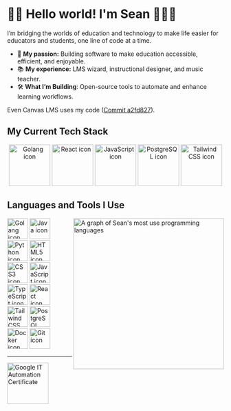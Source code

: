 # 👋🏻 Hello world! I'm Sean 👨🏻‍💻
I’m bridging the worlds of education and technology to make life easier for educators and students, one line of code at a time.

* 🎯 **My passion:** Building software to make education accessible, efficient, and enjoyable.
* 📚 **My experience:** LMS wizard, instructional designer, and music teacher.
* 🛠️ **What I’m Building**: Open-source tools to automate and enhance learning workflows.

Even Canvas LMS uses my code (<a href="https://github.com/instructure/canvas-lms/commit/a2fd827d58bb0530cbb845230b2374f4f9161ce5">Commit a2fd827</a>).

## My Current Tech Stack
<p align="center">
  <img alt="Golang icon" title="Golang" height="96" src="https://cdn.jsdelivr.net/gh/devicons/devicon@latest/icons/go/go-original-wordmark.svg" />
  <img alt="React icon" title="React" height="96" src="https://cdn.jsdelivr.net/gh/devicons/devicon@latest/icons/react/react-original-wordmark.svg" /> 
  <img alt="JavaScript icon" title="JavaScript" height="96" src="https://cdn.jsdelivr.net/gh/devicons/devicon/icons/javascript/javascript-original.svg" />
  <img alt="PostgreSQL icon" title="PostgreSQL" height="96" src="https://cdn.jsdelivr.net/gh/devicons/devicon@latest/icons/postgresql/postgresql-original-wordmark.svg" /> 
  <img alt="Tailwind CSS icon" title="Tailwind CSS" height="96" src="https://cdn.jsdelivr.net/gh/devicons/devicon@latest/icons/tailwindcss/tailwindcss-original.svg" /> 
</p>

## Languages and Tools I Use
<p>
    <a href="https://github.com/seanbeirnes">
    <img alt="A graph of Sean's most use programming languages" align="right" width="350" src="https://github-readme-stats.vercel.app/api/top-langs/?username=seanbeirnes&layout=compact&theme=react" />
  </a>
  <img alt="Golang icon" title="Golang" height="48" src="https://cdn.jsdelivr.net/gh/devicons/devicon@latest/icons/go/go-original-wordmark.svg" />
  <img alt="Java icon" title="Java" height="48" src="https://cdn.jsdelivr.net/gh/devicons/devicon@latest/icons/java/java-original-wordmark.svg" />
  <img alt="Python icon" title="Python" height="48" src="https://cdn.jsdelivr.net/gh/devicons/devicon/icons/python/python-original.svg" /> 
  <img alt="HTML5 icon" title="HTML5" height="48" src="https://cdn.jsdelivr.net/gh/devicons/devicon@latest/icons/html5/html5-plain-wordmark.svg" />
  <img alt="CSS3 icon" title="CSS3" height="48" src="https://cdn.jsdelivr.net/gh/devicons/devicon@latest/icons/css3/css3-plain-wordmark.svg" />
  <img alt="JavaScript icon" title="JavaScript" height="48" src="https://cdn.jsdelivr.net/gh/devicons/devicon/icons/javascript/javascript-original.svg" />
  <img alt="TypeScript icon" title="TypeScript" height="48" src="https://cdn.jsdelivr.net/gh/devicons/devicon/icons/typescript/typescript-original.svg" />      
  <img alt="React icon" title="React" height="48" src="https://cdn.jsdelivr.net/gh/devicons/devicon@latest/icons/react/react-original.svg" /> 
  <img alt="Tailwind CSS icon" title="Tailwind CSS" height="48" src="https://cdn.jsdelivr.net/gh/devicons/devicon@latest/icons/tailwindcss/tailwindcss-original.svg" /> 
  <img alt="PostgreSQL icon" title="PostgreSQL" height="48" src="https://cdn.jsdelivr.net/gh/devicons/devicon@latest/icons/postgresql/postgresql-original.svg" /> 
  <img alt="Docker icon" title="Docker" height="48" src="https://cdn.jsdelivr.net/gh/devicons/devicon@latest/icons/docker/docker-plain.svg">
  <img alt="Git icon" title="Git" height="48" src="https://cdn.jsdelivr.net/gh/devicons/devicon/icons/git/git-original.svg" />
</p>

<hr>

<a title="Google IT Automation Certificate" href="https://www.credly.com/badges/81d390a1-21ce-486f-8fe5-35a4be18e3e6">
  <img alt="Google IT Automation Certificate" width="96" src="https://images.credly.com/size/680x680/images/efbdc0d6-b46e-4e3c-8cf8-2314d8a5b971/GCC_badge_python_1000x1000.png" />
</a>
